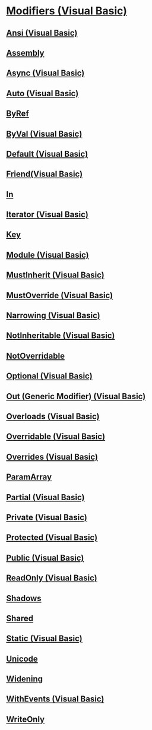 # [Modifiers (Visual Basic)](index.md)
## [Ansi (Visual Basic)](ansi.md)
## [Assembly](TocOutOfQuery)
## [Async (Visual Basic)](async.md)
## [Auto (Visual Basic)](auto.md)
## [ByRef](TocOutOfQuery)
## [ByVal (Visual Basic)](byval.md)
## [Default (Visual Basic)](default.md)
## [Friend(Visual Basic)](friend.md)
## [In](TocOutOfQuery)
## [Iterator (Visual Basic)](iterator.md)
## [Key](TocOutOfQuery)
## [Module <keyword> (Visual Basic)](module-keyword.md)
## [MustInherit (Visual Basic)](mustinherit.md)
## [MustOverride (Visual Basic)](mustoverride.md)
## [Narrowing (Visual Basic)](narrowing.md)
## [NotInheritable (Visual Basic)](notinheritable.md)
## [NotOverridable](TocOutOfQuery)
## [Optional (Visual Basic)](optional.md)
## [Out (Generic Modifier) (Visual Basic)](out-generic-modifier.md)
## [Overloads (Visual Basic)](overloads.md)
## [Overridable (Visual Basic)](overridable.md)
## [Overrides (Visual Basic)](overrides.md)
## [ParamArray](TocOutOfQuery)
## [Partial (Visual Basic)](partial.md)
## [Private (Visual Basic)](private.md)
## [Protected (Visual Basic)](protected.md)
## [Public (Visual Basic)](public.md)
## [ReadOnly (Visual Basic)](readonly.md)
## [Shadows](TocOutOfQuery)
## [Shared](TocOutOfQuery)
## [Static (Visual Basic)](static.md)
## [Unicode](TocOutOfQuery)
## [Widening](TocOutOfQuery)
## [WithEvents (Visual Basic)](withevents.md)
## [WriteOnly](TocOutOfQuery)
